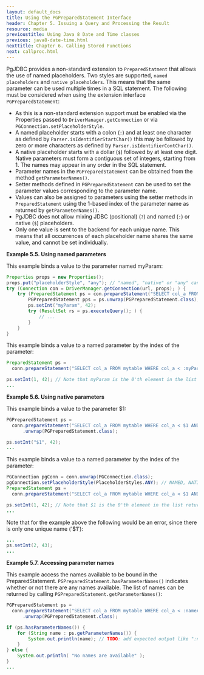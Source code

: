 ```yaml
---
layout: default_docs
title: Using the PGPreparedStatement Interface
header: Chapter 5. Issuing a Query and Processing the Result
resource: media
previoustitle: Using Java 8 Date and Time classes
previous: java8-date-time.html
nexttitle: Chapter 6. Calling Stored Functions
next: callproc.html
---
```


PgJDBC provides a non-standard extension to `PreparedStatment` that allows the use of named 
placeholders. Two styles are supported, `named placeholders` and `native placeholders`. This means that the same parameter can be used multiple times in a SQL statement.
The following must be considered when using the extension interface `PGPreparedStatement`:

* As this is a non-standard extension support must be enabled via the Properties passed to `DriverManager.getConnection` or via `PGConnection.setPlaceholderStyle`.
* A named placeholder starts with a colon (`:`) and at least one character as defined by `Parser.isIdentifierStartChar()` 
    this may be followed by zero or more characters as defined by `Parser.isIdentifierContChar()`. 
* A native placeholder starts with a dollar (`$`) followed by at least one digit. Native parameters must form a contiguous set of integers, starting from 1. The names may appear in any order in the SQL statement.
* Parameter names in the `PGPreparedStatement` can be obtained from the method `getParameterNames()`.
* Setter methods defined in `PGPreparedStatement` can be used to set the parameter values corresponding to the parameter name.
* Values can also be assigned to parameters using the setter methods in `PreparedStatement` using the 1-based index of the parameter name as returned by `getParameterNames()`.
* PgJDBC does not allow mixing JDBC (positional) (`?`) and named (`:`) or native (`$`) placeholders.
* Only one value is sent to the backend for each unique name. This means that all occurrences of each placeholder name shares the same value, and cannot be set individually.

<a name="named-parameters"></a>
**Example 5.5. Using named parameters**

This example binds a value to the parameter named myParam:

```java
Properties props = new Properties();
props.put("placeholderStyle", "any"); // "named", "native" or "any" can be enabled this way.
try (Connection con = DriverManager.getConnection(url, props); ) {
    try (PreparedStatement ps = con.prepareStatement("SELECT col_a FROM mytable WHERE col_a < :myParam AND col_b > :myParam");
        PGPreparedStatement pps = ps.unwrap(PGPreparedStatement.class);
        ps.setInt("myParam", 42);
        try (ResultSet rs = ps.executeQuery(); ) {
            // ...
        }
    }
}
```

This example binds a value to a named parameter by the index of the parameter:

```java
PreparedStatement ps = 
  conn.prepareStatement("SELECT col_a FROM mytable WHERE col_a < :myParam AND col_b > :myParam");

ps.setInt(1, 42); // Note that myParam is the 0'th element in the list returned by getParameterNames()
...
```
<a name="native-parameters"></a>
**Example 5.6. Using native parameters**

This example binds a value to the parameter $1:

```java
PGPreparedStatement ps = 
  conn.prepareStatement("SELECT col_a FROM mytable WHERE col_a < $1 AND col_b > $1")
      .unwrap(PGPreparedStatement.class);

ps.setInt("$1", 42);
...
```

This example binds a value to a named parameter by the index of the parameter:

```java
PGConnection pgConn = conn.unwrap(PGConnection.class);
pgConnection.setPlaceholderStyle(PlaceholderStyles.ANY); // NAMED, NATIVE or ANY can be enabled this way.
PreparedStatement ps = 
  conn.prepareStatement("SELECT col_a FROM mytable WHERE col_a < $1 AND col_b > $1");

ps.setInt(1, 42); // Note that $1 is the 0'th element in the list returned by getParameterNames()
...
```

Note that for the example above the following would be an error, since there is only one unique name ('$1'):
```java
...
ps.setInt(2, 43);
...
```


<a name="parameter-names"></a>
**Example 5.7. Accessing parameter names**

This example access the names available to be bound in the PreparedStatement. `PGPreparedStatement.hasParameterNames()` indicates whether or not there are any names available.
The list of names can be returned by calling `PGPreparedStatement.getParameterNames()`:

```java
PGPreparedStatement ps = 
  conn.prepareStatement("SELECT col_a FROM mytable WHERE col_a < :nameA AND col_b > :nameB")
      .unwrap(PGPreparedStatement.class);

if (ps.hasParameterNames()) {
	for (String name : ps.getParameterNames()) {
        System.out.println(name); // TODO: add expected output like ":nameA" and ":nameB"
    }
} else {
	System.out.println( "No names are available" );
}
...
```
